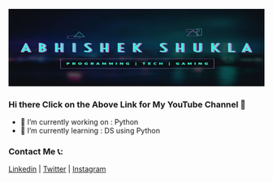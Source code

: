 [![logo](https://github.com/abhishek-shukla21/abhishek-shukla21/blob/master/assets/1.jpg)](https://www.youtube.com/channel/UC4oS-yUanNQHP9qsRnpxy8g?view_as=subscriber)
### Hi there Click on the Above Link for My YouTube Channel 👋


<!--
**abhishek-shukla21/abhishek-shukla21** is a ✨ _special_ ✨ repository because its `README.md` (this file) appears on your GitHub profile.-->

- 🔭 I’m currently working on : Python
- 🌱 I’m currently learning : DS using Python
 <!--
- 👯 I’m looking to collaborate on ...
- 🤔 I’m looking for help with ...
- 💬 Ask me about ...
- 📫 How to reach me: ...
- 😄 Pronouns: ...
- ⚡ Fun fact: ...
-->

### Contact Me 📞:
[Linkedin](https://www.linkedin.com/in/abhishek-shukla21/) | [Twitter](https://twitter.com/sarcaster_21)  | [Instagram](https://www.instagram.com/sarcaster_21/)
